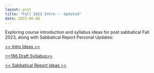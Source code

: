 ```yaml
---
layout: post
title: "Fall 2023 Intro -- Updated"
date: 2023-06-08
---
```


Exploring course introduction and syllabus ideas for post sabbatical Fall 2023, along with Sabbatical Report Personal Updates:

[<< Intro Ideas >>](https://drive.google.com/file/d/1NdeodjIOtcEEh2j3NHBuxjqyHYKA_qKj/view?usp=sharing)   

[<<166 Draft Syllabus>>](https://drive.google.com/file/d/1DicuTiN28r0cl3ZnHiDpAB5cur60h6yL/view?usp=sharing)

[<< Sabbatical Report Ideas >>](https://drive.google.com/file/d/1Nt9fqyyOg_E3iHaKsQKNyLaLe8mPw8Hf/view?usp=sharing) 
